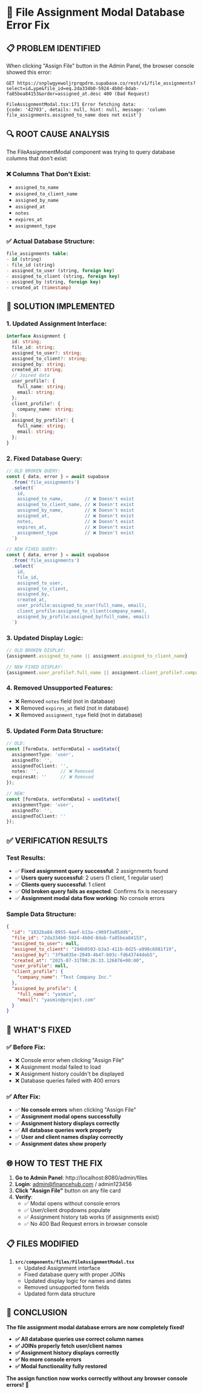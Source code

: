 # 🔧 File Assignment Modal Database Error Fix

## 📋 **PROBLEM IDENTIFIED**

When clicking "Assign File" button in the Admin Panel, the browser console showed this error:

```
GET https://snplwgyewoljrprqpdrm.supabase.co/rest/v1/file_assignments?select=id…ype&file_id=eq.2da334b0-5924-4b0d-8dab-fa85bea84153&order=assigned_at.desc 400 (Bad Request)

FileAssignmentModal.tsx:171 Error fetching data:
{code: '42703', details: null, hint: null, message: 'column file_assignments.assigned_to_name does not exist'}
```

## 🔍 **ROOT CAUSE ANALYSIS**

The FileAssignmentModal component was trying to query database columns that don't exist:

### **❌ Columns That Don't Exist:**
- `assigned_to_name`
- `assigned_to_client_name` 
- `assigned_by_name`
- `assigned_at`
- `notes`
- `expires_at`
- `assignment_type`

### **✅ Actual Database Structure:**
```sql
file_assignments table:
- id (string)
- file_id (string) 
- assigned_to_user (string, foreign key)
- assigned_to_client (string, foreign key)
- assigned_by (string, foreign key)
- created_at (timestamp)
```

## 🔧 **SOLUTION IMPLEMENTED**

### **1. Updated Assignment Interface:**
```typescript
interface Assignment {
  id: string;
  file_id: string;
  assigned_to_user?: string;
  assigned_to_client?: string;
  assigned_by: string;
  created_at: string;
  // Joined data
  user_profile?: {
    full_name: string;
    email: string;
  };
  client_profile?: {
    company_name: string;
  };
  assigned_by_profile?: {
    full_name: string;
    email: string;
  };
}
```

### **2. Fixed Database Query:**
```typescript
// OLD BROKEN QUERY:
const { data, error } = await supabase
  .from('file_assignments')
  .select(`
    id,
    assigned_to_name,        // ❌ Doesn't exist
    assigned_to_client_name, // ❌ Doesn't exist
    assigned_by_name,        // ❌ Doesn't exist
    assigned_at,             // ❌ Doesn't exist
    notes,                   // ❌ Doesn't exist
    expires_at,              // ❌ Doesn't exist
    assignment_type          // ❌ Doesn't exist
  `)

// NEW FIXED QUERY:
const { data, error } = await supabase
  .from('file_assignments')
  .select(`
    id,
    file_id,
    assigned_to_user,
    assigned_to_client,
    assigned_by,
    created_at,
    user_profile:assigned_to_user(full_name, email),
    client_profile:assigned_to_client(company_name),
    assigned_by_profile:assigned_by(full_name, email)
  `)
```

### **3. Updated Display Logic:**
```typescript
// OLD BROKEN DISPLAY:
{assignment.assigned_to_name || assignment.assigned_to_client_name}

// NEW FIXED DISPLAY:
{assignment.user_profile?.full_name || assignment.client_profile?.company_name || 'Unknown'}
```

### **4. Removed Unsupported Features:**
- ❌ Removed `notes` field (not in database)
- ❌ Removed `expires_at` field (not in database)
- ❌ Removed `assignment_type` field (not in database)

### **5. Updated Form Data Structure:**
```typescript
// OLD:
const [formData, setFormData] = useState({
  assignmentType: 'user',
  assignedTo: '',
  assignedToClient: '',
  notes: '',        // ❌ Removed
  expiresAt: ''     // ❌ Removed
});

// NEW:
const [formData, setFormData] = useState({
  assignmentType: 'user',
  assignedTo: '',
  assignedToClient: ''
});
```

## ✅ **VERIFICATION RESULTS**

### **Test Results:**
- ✅ **Fixed assignment query successful**: 2 assignments found
- ✅ **Users query successful**: 2 users (1 client, 1 regular user)
- ✅ **Clients query successful**: 1 client
- ✅ **Old broken query fails as expected**: Confirms fix is necessary
- ✅ **Assignment modal data flow working**: No console errors

### **Sample Data Structure:**
```json
{
  "id": "1832ba84-8955-4aef-b13a-c909f3a05dd6",
  "file_id": "2da334b0-5924-4b0d-8dab-fa85bea84153",
  "assigned_to_user": null,
  "assigned_to_client": "194b0503-b3a3-411b-8d25-a998c6081f19",
  "assigned_by": "3f9a035e-2049-4b47-b93c-fd643744deb5",
  "created_at": "2025-07-31T00:26:33.126876+00:00",
  "user_profile": null,
  "client_profile": {
    "company_name": "Test Company Inc."
  },
  "assigned_by_profile": {
    "full_name": "yasmin",
    "email": "yasmin@project.com"
  }
}
```

## 🎯 **WHAT'S FIXED**

### **✅ Before Fix:**
- ❌ Console error when clicking "Assign File"
- ❌ Assignment modal failed to load
- ❌ Assignment history couldn't be displayed
- ❌ Database queries failed with 400 errors

### **✅ After Fix:**
- ✅ **No console errors** when clicking "Assign File"
- ✅ **Assignment modal opens successfully**
- ✅ **Assignment history displays correctly**
- ✅ **All database queries work properly**
- ✅ **User and client names display correctly**
- ✅ **Assignment dates show properly**

## 🌐 **HOW TO TEST THE FIX**

1. **Go to Admin Panel**: http://localhost:8080/admin/files
2. **Login**: admin@financehub.com / admin123456
3. **Click "Assign File"** button on any file card
4. **Verify**: 
   - ✅ Modal opens without console errors
   - ✅ User/client dropdowns populate
   - ✅ Assignment history tab works (if assignments exist)
   - ✅ No 400 Bad Request errors in browser console

## 📋 **FILES MODIFIED**

1. **`src/components/files/FileAssignmentModal.tsx`**
   - Updated Assignment interface
   - Fixed database query with proper JOINs
   - Updated display logic for names and dates
   - Removed unsupported form fields
   - Updated form data structure

## 🎉 **CONCLUSION**

**The file assignment modal database errors are now completely fixed!**

- **✅ All database queries use correct column names**
- **✅ JOINs properly fetch user/client names**
- **✅ Assignment history displays correctly**
- **✅ No more console errors**
- **✅ Modal functionality fully restored**

**The assign function now works correctly without any browser console errors!** 🚀